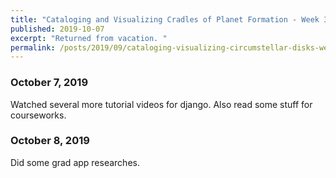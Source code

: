 ```yaml
---
title: "Cataloging and Visualizing Cradles of Planet Formation - Week 3"
published: 2019-10-07
excerpt: "Returned from vacation. "
permalink: /posts/2019/09/cataloging-visualizing-circumstellar-disks-week3
---
```



### October 7, 2019

Watched several more tutorial videos for django. Also read some stuff for courseworks.


### October 8, 2019

Did some grad app researches. 